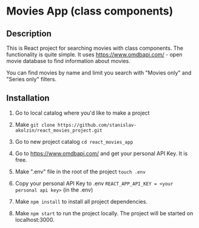 # Movies App (class components)

## Description
This is React project for searching movies with class components.
The functionality is quite simple. It uses https://www.omdbapi.com/ - open movie database to find information about movies.

You can find movies by name and limit you search with "Movies only" and "Series only" filters.

## Installation
1. Go to local catalog where you'd like to make a project

2. Make `git clone https://github.com/stanislav-akolzin/react_movies_project.git`

3. Go to new project catalog `cd react_movies_app`

4. Go to https://www.omdbapi.com/ and get your personal API Key. It is free.

5. Make ".env" file in the root of the project `touch .env` 

6. Copy your personal API Key to .env `REACT_APP_API_KEY = <your personal api key>` (in the .env)

7. Make `npm install` to install all project dependencies.

8. Make `npm start` to run the project locally. The project will be started on localhost:3000.
